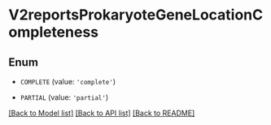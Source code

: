 # V2reportsProkaryoteGeneLocationCompleteness


## Enum

* `COMPLETE` (value: `'complete'`)

* `PARTIAL` (value: `'partial'`)

[[Back to Model list]](../README.md#documentation-for-models) [[Back to API list]](../README.md#documentation-for-api-endpoints) [[Back to README]](../README.md)


